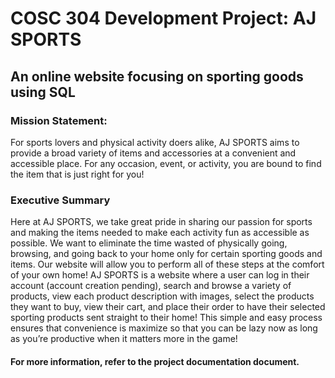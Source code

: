 # COSC 304 Development Project: AJ SPORTS
## An online website focusing on sporting goods using SQL
### Mission Statement:

  For sports lovers and physical activity doers alike, AJ SPORTS aims to provide a broad variety of items and accessories at a convenient and accessible place. For any occasion, event, or activity, you are bound to find the item that is just right for you!

### Executive Summary
  Here at AJ SPORTS, we take great pride in sharing our passion for sports and making the items needed to make each activity fun as accessible as possible. We want to eliminate the time wasted of physically going, browsing, and going back to your home only for certain sporting goods and items. Our website will allow you to perform all of these steps at the comfort of your own home! 
	AJ SPORTS is a website where a user can log in their account (account creation pending), search and browse a variety of products, view each product description with images, select the products they want to buy, view their cart, and place their order to have their selected sporting products sent straight to their home! This simple and easy process ensures that convenience is maximize so that you can be lazy now as long as you’re productive when it matters more in the game!

#### For more information, refer to the project documentation document.
